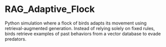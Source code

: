 # RAG_Adaptive_Flock
Python simulation where a flock of birds adapts its movement using retrieval-augmented generation. Instead of relying solely on fixed rules, birds retrieve examples of past behaviors from a vector database to evade predators.
